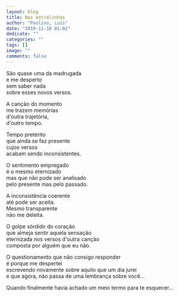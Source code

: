 ```yaml
---
layout: blog
title: Nas entrelinhas
author: "Paulino, Luís"
date: "2019-11-18 01:02"
dedicate: ""
categories: ""
tags: []
image: ""
comments: false
---
```


São quase uma da madrugada\
e me desperto\
sem saber nada\
sobre esses novos versos.

A canção do momento\
me trazem memórias\
d'outra trajetória,\
d'outro tempo.

Tempo pretérito\
que ainda se faz presente\
cujos versos\
acabam sendo inconsistentes.

O sentimento empregado\
é o mesmo eternizado\
mas que não pode ser analisado\
pelo presente mas pelo passado.

A inconsistência coerente\
até pode ser aceita.\
Mesmo transparente\
não me deleita.

O golpe sórdido do coração\
que almeja sentir aquela sensação\
eternizada nos versos d'outra canção\
composta por alguém que eu não.

O questionamento que não consigo responder\
é porque me despertei\
escrevendo novamente sobre aquilo que um dia jurei\
e que agora, não passa de uma lembrança sobre você...

Quando finalmente havia achado um meio termo para te esquecer...
